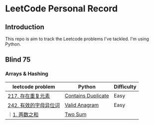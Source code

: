 # LeetCode Personal Record

## Introduction
This repo is aim to track the Leetcode problems I've tackled. I'm using Python.

## Blind 75
### Arrays & Hashing
|leetcode problem|Python|Difficulty|
|---|---|---
|[217. 存在重复元素](https://leetcode.cn/problems/contains-duplicate/)|[Contains Duplicate](https://github.com/chloehuang123/Leetcode-record/blob/main/Leetcode/217_Contains_Duplicate.py)|Easy
|[242. 有效的字母异位词](https://leetcode.cn/problems/valid-anagram/)|[Valid Anagram](https://github.com/chloehuang123/Leetcode-record/blob/main/Leetcode/242_Valid_Anagram.py)|Easy
｜[1. 两数之和](https://leetcode.cn/problems/two-sum/)|[Two Sum]()
